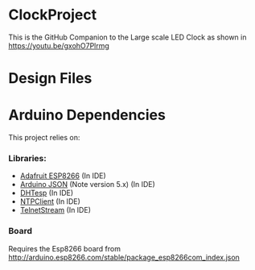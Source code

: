 # ClockProject
This is the GitHub Companion to the Large scale LED Clock as shown in https://youtu.be/gxohO7Plrmg

# Design Files

# Arduino Dependencies
This project relies on:

### Libraries:
- [Adafruit ESP8266](https://github.com/adafruit/Adafruit_ESP8266) (In IDE)
- [Arduino JSON](https://github.com/bblanchon/ArduinoJson/tree/5.x) (Note version 5.x) (In IDE)
- [DHTesp](https://github.com/beegee-tokyo/DHTesp) (In IDE)
- [NTPClient](https://github.com/arduino-libraries/NTPClient) (In IDE)
- [TelnetStream](https://github.com/jandrassy/TelnetStream) (In IDE)

### Board
Requires the Esp8266 board from http://arduino.esp8266.com/stable/package_esp8266com_index.json
